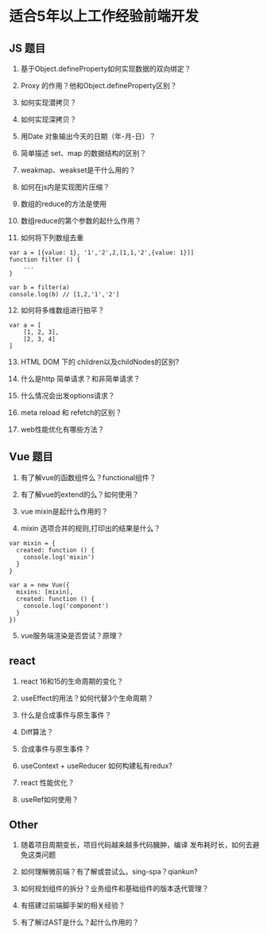 # 适合5年以上工作经验前端开发
## JS 题目

1. 基于Object.defineProperty如何实现数据的双向绑定？
  
2. Proxy 的作用？他和Object.defineProperty区别？

3. 如何实现潜拷贝？

4. 如何实现深拷贝？

5. 用Date 对象输出今天的日期（年-月-日）？

6. 简单描述 set、map 的数据结构的区别？

7. weakmap、weakset是干什么用的？

8. 如何在js内是实现图片压缩？

9. 数组的reduce的方法是使用

10. 数组reduce的第个参数的起什么作用？

11. 如何将下列数组去重

```
var a = [{value: 1}, '1','2',2,[1,1,'2',{value: 1}]]
function filter () {
    ...
}

var b = filter(a)
console.log(b) // [1,2,'1','2']
```

12. 如何将多维数组进行拍平？

```
var a = [
    [1, 2, 3],
    [2, 3, 4]
]
```

13. HTML DOM 下的 children以及childNodes的区别?

14. 什么是http 简单请求？和非简单请求？

15. 什么情况会出发options请求？

16. meta reload 和 refetch的区别？

17. web性能优化有哪些方法？

## Vue 题目

1. 有了解vue的函数组件么？functional组件？

2. 有了解vue的extend的么？如何使用？

3. vue mixin是起什么作用的？

4. mixin 选项合并的规则,打印出的结果是什么？

```
var mixin = {
  created: function () {
    console.log('mixin')
  }
}

var a = new Vue({
  mixins: [mixin],
  created: function () {
    console.log('component')
  }
})
```

5. vue服务端渲染是否尝试？原理？



## react

1. react 16和15的生命周期的变化？

2. useEffect的用法？如何代替3个生命周期？

3. 什么是合成事件与原生事件？

4. Diff算法？

5. 合成事件与原生事件？

6. useContext + useReducer 如何构建私有redux?

7. react 性能优化？

8. useRef如何使用？


## Other

1. 随着项目周期变长，项目代码越来越多代码臃肿，编译 发布耗时长，如何去避免这类问题 

2. 如何理解微前端？有了解或尝试么。sing-spa？qiankun?

3. 如何规划组件的拆分？业务组件和基础组件的版本迭代管理？

4. 有搭建过前端脚手架的相关经验？

5. 有了解过AST是什么？起什么作用的？


